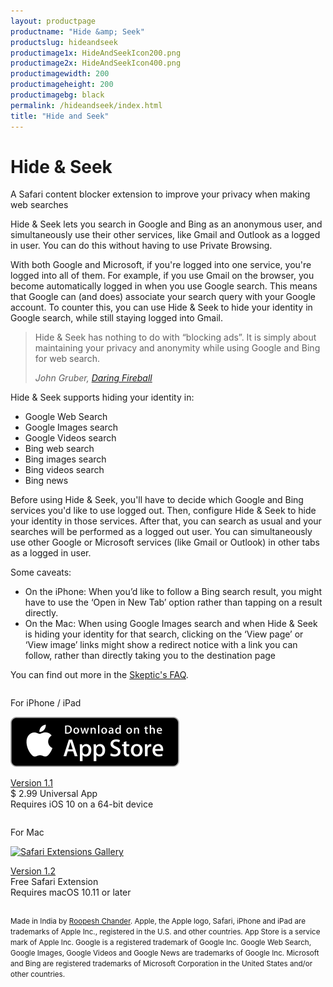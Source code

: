 ```yaml
---
layout: productpage
productname: "Hide &amp; Seek"
productslug: hideandseek
productimage1x: HideAndSeekIcon200.png
productimage2x: HideAndSeekIcon400.png
productimagewidth: 200
productimageheight: 200
productimagebg: black
permalink: /hideandseek/index.html
title: "Hide and Seek"
---
```


<h1>Hide &amp; Seek</h1>

<aside class="roop-intro">
<p>A Safari content blocker extension to improve your
privacy when making web searches</p>
</aside>

Hide & Seek lets you search in Google and Bing as an
anonymous user, and simultaneously use their other services,
like Gmail and Outlook as a logged in user. You can do this
without having to use Private Browsing.

With both Google and Microsoft, if you're logged into one service,
you're logged into all of them. For example, if you use
Gmail on the browser, you become automatically logged in when you
use Google search. This means that Google can (and does) associate
your search query with your Google account. To counter this,
you can use Hide & Seek to hide your identity in Google search,
while still staying logged into Gmail.

> Hide & Seek has nothing to do with “blocking ads”. It is simply about
> maintaining your privacy and anonymity while using Google and Bing for
> web search.
>
> _John Gruber, [Daring Fireball][df]_

[df]: http://daringfireball.net/linked/2015/09/16/hide-and-seek

Hide & Seek supports hiding your identity in:

  - Google Web Search
  - Google Images search
  - Google Videos search
  - Bing web search
  - Bing images search
  - Bing videos search
  - Bing news

Before using Hide & Seek, you'll have to decide which Google and Bing services
you'd like to use logged out. Then, configure Hide & Seek to hide your
identity in those services. After that, you can search as usual and
your searches will be performed as a logged out user. You can
simultaneously use other Google or Microsoft services (like Gmail or
Outlook) in other tabs as a logged in user.

Some caveats:

  - On the iPhone: When you’d like to follow a Bing search result, you
    might have to use the ‘Open in New Tab’ option rather than tapping
    on a result directly.
  - On the Mac: When using Google Images search and when Hide & Seek is
    hiding your identity for that search, clicking on the ‘View page’ or
    ‘View image’ links might show a redirect notice with a link you can
    follow, rather than directly taking you to the destination page

You can find out more in the [Skeptic's FAQ](/hideandseek/faq/).

<div>
<div class="column-container-outer">
<div class="column-container-inner">
<div class="left-column">
  <div class="column">
  <div class="centered-text around-app-store-icon">
   <p class="app-platform">For iPhone / iPad</p>
   <p><a
   href="https://itunes.apple.com/us/app/hide-seek-improve-your-privacy/id1039871117?ls=1&mt=8&at=1000l6ab&ct=web"
   ><img alt="App Store"
    src="app_store_badge.svg" /></a></p>
   <p class = "tight-lines">
   <a href="releasenotes/ios/">Version 1.1</a><br/>
   $ 2.99 Universal App<br/>
   Requires iOS 10 on a 64-bit device
   </p>
  </div>
  </div>
</div>
<div class="right-column">
  <div class="column">
  <div class="centered-text around-app-store-icon">
   <p class="app-platform">For Mac</p>
   <p><a
   href="https://safari-extensions.apple.com/details/?id=net.roopc.hideandseekformac-R2NV2FHE22"
   ><img alt="Safari Extensions Gallery"
    src="SafariExtnGalleryBadge.png"
    srcset="SafariExtnGalleryBadge.png 1x, SafariExtnGalleryBadge@2x.png 2x"
    /></a></p>
   <p class="tight-lines">
   <a href="releasenotes/macos/">Version 1.2</a><br/>
   Free Safari Extension<br/>
   Requires macOS 10.11 or later
   </p>
  </div>
  </div>
</div>
</div>
</div>
</div>

<div class="end-of-column">

<div class="app-legal-footer centered-text tight-lines">
<p><small>
Made in India by <a href="/">Roopesh Chander</a>.
Apple, the Apple logo, Safari, iPhone and iPad are trademarks of Apple Inc., registered in the U.S. and other countries. App Store is a service mark of Apple Inc.
Google is a registered trademark of Google Inc. Google Web Search, Google Images, Google Videos and Google News are trademarks of Google Inc.
Microsoft and Bing are registered trademarks of Microsoft Corporation in the United States and/or other countries.
</small></p>
</div>
</div>


